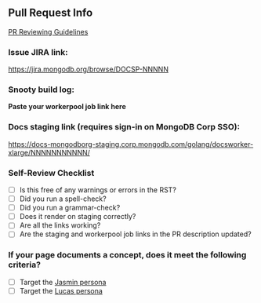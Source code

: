 ## Pull Request Info

[PR Reviewing Guidelines](https://github.com/mongodb/docs-golang/blob/master/REVIEWING.md)

### Issue JIRA link:
https://jira.mongodb.org/browse/DOCSP-NNNNN

### Snooty build log:
**Paste your workerpool job link here**

### Docs staging link (requires sign-in on MongoDB Corp SSO):
https://docs-mongodborg-staging.corp.mongodb.com/golang/docsworker-xlarge/NNNNNNNNNNN/

### Self-Review Checklist

- [ ] Is this free of any warnings or errors in the RST?
- [ ] Did you run a spell-check?
- [ ] Did you run a grammar-check?
- [ ] Does it render on staging correctly?
- [ ] Are all the links working?
- [ ] Are the staging and workerpool job links in the PR description updated?

### If your page documents a concept, does it meet the following criteria?

- [ ] Target the [Jasmin persona](https://drive.google.com/file/d/14FbBOLCVxwSP6M9BK4Nz1Ir9tzxT8_02/view)
- [ ] Target the [Lucas persona](https://drive.google.com/file/d/1J2vqJxo7ldv7OP_obA9Q-avf0o_ju4Lk/view)
